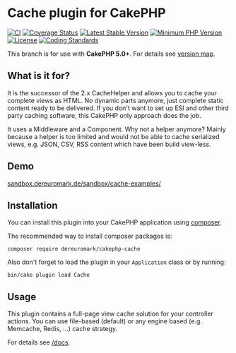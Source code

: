 # Cache plugin for CakePHP
[![CI](https://github.com/dereuromark/cakephp-cache/actions/workflows/ci.yml/badge.svg?branch=master)](https://github.com/dereuromark/cakephp-cache/actions/workflows/ci.yml?query=branch%3Amaster)
[![Coverage Status](https://img.shields.io/codecov/c/github/dereuromark/cakephp-cache/master.svg)](https://codecov.io/github/dereuromark/cakephp-cache/branch/master)
[![Latest Stable Version](https://poser.pugx.org/dereuromark/cakephp-cache/v/stable.svg)](https://packagist.org/packages/dereuromark/cakephp-cache)
[![Minimum PHP Version](https://img.shields.io/badge/php-%3E%3D%208.1-8892BF.svg)](https://php.net/)
[![License](https://poser.pugx.org/dereuromark/cakephp-cache/license.svg)](LICENSE)
[![Coding Standards](https://img.shields.io/badge/cs-PSR--2--R-yellow.svg)](https://github.com/php-fig-rectified/fig-rectified-standards)

This branch is for use with **CakePHP 5.0+**. For details see [version map](https://github.com/dereuromark/cakephp-cache/wiki#cakephp-version-map).

## What is it for?
It is the successor of the 2.x CacheHelper and allows you to cache your complete views as HTML.
No dynamic parts anymore, just complete static content ready to be delivered.
If you don't want to set up ESI and other third party caching software, this CakePHP only approach
does the job.

It uses a Middleware and a Component.
Why not a helper anymore? Mainly because a helper is too limited and would
not be able to cache serialized views, e.g. JSON, CSV, RSS content which have been build view-less.

## Demo
[sandbox.dereuromark.de/sandbox/cache-examples/](https://sandbox.dereuromark.de/sandbox/cache-examples/)

## Installation

You can install this plugin into your CakePHP application using [composer](https://getcomposer.org).

The recommended way to install composer packages is:
```
composer require dereuromark/cakephp-cache
```

Also don't forget to load the plugin in your `Application` class or by running:
```
bin/cake plugin load Cache
```

## Usage
This plugin contains a full-page view cache solution for your controller actions.
You can use file-based (default) or any engine based (e.g. Memcache, Redis, ...) cache strategy.

For details see [/docs](/docs).

